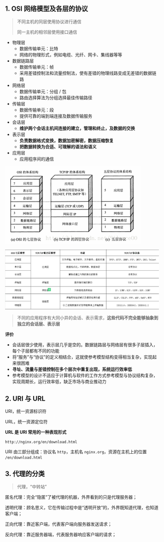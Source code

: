 ## 1. OSI 网络模型及各层的协议

> 不同主机的同层使用协议进行通信
>
> 同一主机的相邻层使用接口通信

* 物理层
  * 数据传输单元：比特
  * 网络的物理形式，例如电缆、光纤、网卡、集线器等等
* 数据链路层
  * 数据传输单元：帧
  * 采用差错控制法和流量控制法，使有差错的物理线路变成无差错的数据链路
* 网络层
  * 数据传输单元：分组 / 包
  * 路由选择算法为分组选择最佳传输路径
* 传输层
  * 数据传输单元：段
  * 提供可靠的端到端连接及数据传输服务
* 会话层
  * **维护两个会话主机间连接的建立，管理和终止，及数据的交换**
* 表示层
  * **负责数据格式变换，数据加密解密，数据压缩恢复**
  * **把数据转换为合适、可理解的语法和语义**
* 应用层
  * 应用程序间的通信

![OSI-1](../image/network/OSI-1.png)

<img src="../image/network/OSI-2.png" alt="OSI-2" style="zoom:80%;" />

> 不同的应用程序有大同小异的会话、表示需求，**这些代码不完全能够抽象到独立的会话层、表示层**

**评价**

* 会话层很少使用，表示层几乎是空的。数据链路层与网络层有很多子层插入，每个子层都有不同的功能
* 将“服务”与“协议”的定义相结合，这就使参考模型结构变得相当复杂，实现起来很困难
* **寻址、流量与差错控制在多个层次中重复出现，系统运行效率低**
* 参考模型的设计不适应于计算机与软件的工作方式参考模型与协议结构复杂，实现周期长，运行效率低，缺乏市场与商业推动力



## 2. URI 与 URL

URI，统一资源标识符

URL，统一资源定位符

**URL 是 URI 常用的一种表现形式**

```
http://nginx.org/en/download.html
```

URI 由三部分组成：协议名 `http`，主机名 `nginx.org`，资源在主机上的位置 `/en/download.html`



## 3. 代理的分类

> 代理，“中转站”

匿名代理：完全“隐匿”了被代理的机器，外界看到的只是代理服务器；

透明代理：顾名思义，它在传输过程中是“透明开放”的，外界既知道代理，也知道客户端；

正向代理：靠近客户端，代表客户端向服务器发送请求；

反向代理：靠近服务器端，代表服务器响应客户端的请求；

